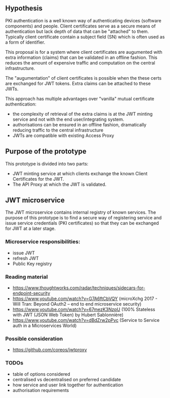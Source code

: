 ## Hypothesis

PKI authentication is a well known way of authenticating devices (software
components) and people. Client certificates serve as a secure means of authentication
but lack depth of data that can be "attached" to them. Typically client certificate
contain a subject field (SN) which is often used as a form of identifier.

This proposal is for a system where client certificates are augumented with extra
information (claims) that can be validated in an offline fashion. This reduces the
amount of expensive traffic and computation on the central infrastructure.

The "augumentation" of client certificates is possible when the these certs are
exchanged for JWT tokens. Extra claims can be attached to these JWTs.

This approach has multiple advantages over "vanilla" mutual certificate authentication:
- the complexity of retrieval of the extra claims is at the JWT minting service
  and not with the end user/integrating system.
- authorisations can be ensured in an offline fashion, dramatically reducing traffic
  to the central infrastructure
- JWTs are compatible with existing Access Proxy

## Purpose of the prototype

This prototype is divided into two parts:
- JWT minting service at which clients exchange the known Client Certificates
for the JWT.
- The API Proxy at which the JWT is validated.


## JWT microservice

The JWT microservice contains internal registry of known services.
The purpose of this prototype is to find a secure way of registering service and
issue service credentials (PKI certificates) so that they can be exchanged for
JWT at a later stage.

### Microservice responsibilities:
- issue JWT 
- refresh JWT
- Public Key registry

### Reading material
- https://www.thoughtworks.com/radar/techniques/sidecars-for-endpoint-security
- https://www.youtube.com/watch?v=G7A6ftCbVQY (microXchg 2017 - Will Tran: Beyond OAuth2 – end to end microservice security)
- https://www.youtube.com/watch?v=67mezK3NzpU (100% Stateless with JWT (JSON Web Token) by Hubert Sablonnière)
- https://www.youtube.com/watch?v=dBdZrw2pPvc (Service to Service auth in a Microservices World)

### Possible consideration
- https://github.com/coreos/jwtproxy

### TODOs
- table of options considered
- centralised vs decentralised on preferred candidate
- how service and user link together for authentication
- authorisation requirements
